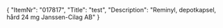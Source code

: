 {
  "ItemNr": "017817",
  "Title": "test",
  "Description": "Reminyl, depotkapsel, hård 24 mg Janssen-Cilag AB"
}